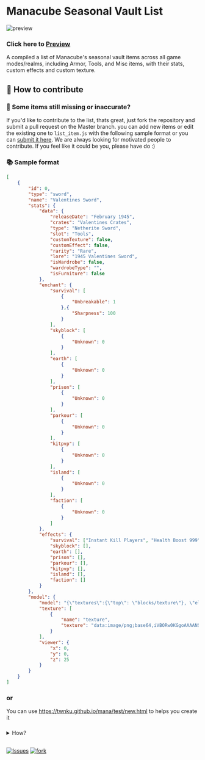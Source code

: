 <!-- https://twnku.github.io/mana/ -->
# Manacube Seasonal Vault List 
![preview](https://i.imgur.com/yxteoCe.png)
### Click here to [Preview](https://twnku.github.io/mana/)
A compiled a list of Manacube's seasonal vault items across all game modes/realms, including Armor, Tools, and Misc items, with their stats, custom effects and custom texture.
<br>
<!--# How to submit a new items? 📝 -->
## 📝 How to contribute 
### 🙋 Some items still missing or inaccurate? 
If you'd like to contribute to the list, thats great, just fork the repository and submit a pull request on the Master branch. you can add new items or edit the existing one to `list_item.js` with the following sample format or you can [submit it here](https://forms.gle/TtjfjTwBEgBWYmG8A).
We are always looking for motivated people to contribute. If you feel like it could be you, please have do :)
### 📚 Sample format 
```json
[
	{
		"id": 0,
		"type": "sword",
		"name": "Valentines Sword",
		"stats": {
			"data": {
				"releaseDate": "February 1945",
				"crates": "Valentines Crates",
				"type": "Netherite Sword",
				"slot": "Tools",
				"customTexture": false,
				"customEffect": false,
				"rarity": "Rare",
				"lore": "1945 Valentines Sword",
				"isWardrobe": false,
				"wardrobeType": "",
				"isFurniture": false
			},
			"enchant": {
				"survival": [
					{
						"Unbreakable": 1
					},{
						"Sharpness": 100
					}
				],
				"skyblock": [
					{
						"Unknown": 0
					}
				],
				"earth": [
					{
						"Unknown": 0
					}
				],
				"prison": [
					{
						"Unknown": 0
					}
				],
				"parkour": [
					{
						"Unknown": 0
					}
				],
				"kitpvp": [
					{
						"Unknown": 0
					}
				],
				"island": [
					{
						"Unknown": 0
					}
				],
				"faction": [
					{
						"Unknown": 0
					}
				]
			},
			"effects": {
				"survival": ["Instant Kill Players", "Health Boost 999"],
				"skyblock": [],
				"earth": [],
				"prison": [],
				"parkour": [],
				"kitpvp": [],
				"island": [],
				"faction": []
			}
		},
		"model": {
			"model": "{\"textures\":{\"top\": \"blocks/texture\"}, \"elements\": [{\"from\": [1, 0, 1], \"to\": [15, 15, 15], \"faces\":{\"south\":{\"uv\": [0, 0, 15, 15], \"texture\": \"#top\"}}}]}",
			"texture": [
				{
					"name": "texture",
					"texture": "data:image/png;base64,iVBORw0KGgoAAAANSUhEUgAAABAAAAAQCAMAAAAoLQ9TAAAAGFBMVEUAAAAIJSAOPzZK7dkgxbUaqqeh++j////FmGLLAAAAAXRSTlMAQObYZgAAAD5JREFUGFeljDESACAIw4BW/P+PBQbxzk0zNRkq8ogVhxPB0HafDnAXg6eTHRAPOo5gmlyhP1jeQayWbv9lAXcuAMVFqT2nAAAAAElFTkSuQmCC"
				}
			],
			"viewer": {
				"x": 0,
				"y": 0,
				"z": 25
			}
		}
	}
]
```
### or
You can use https://twnku.github.io/mana/test/new.html to helps you create it
###
<details>
  <summary>How?</summary>
  
### 
1. Open https://twnku.github.io/mana/test/new.html
2. Fill in all input values 
  - Name (e.g: `Valentines Sword`)
  - Release Date (e.g; `February 2022`)
  - Crates Name (e.g; `Valentines Crates`)
  - Item Type (e.g: `Netherite Sword`) 
  - Item Lores (e.g: `2022 Valentines Sword`)
  - List ID (it will autofill itself)
  - Category (click the label to select category)
  - Item Slot (e.g: `Tools` / `Weapons`)
  - Rarity (e.g: `Rare` / `Limited Edition` / `Super Rare`)
  - Enchantments list
  - etc
3. Click `Generate JSON Output`

#
### Use 2d Model
1. Scroll down to the bottom
2. Click the `Default` Label to use default format
3. Upload the texture pack file (e.g: diamond_sword.png from the texture pack)
4. Scroll up again to the top
5. Click `Load From Input`

### Use 3d Model
1. Upload the custom model `json` file 
2. Upload the custom model texture image
3. Upload `mcmeta` file if needed
4. Click `Load Texture` (if model doesnt load click the `Load From Input` after load texture)
#
if there is only 1 enchantments or effects and the `enchant` or `effects` is empty, click the `+ Add Custom Enchant` or `+ Add Custom Effect` and leave 1 row empty 
  
</details>
  
##
[![Issues](https://img.shields.io/github/issues-raw/twnku/mana)](https://github.com/twnku/mana/issues)  [![fork](https://shields.io/github/forks/twnku/mana)](https://github.com/twnku/mana/fork)  
